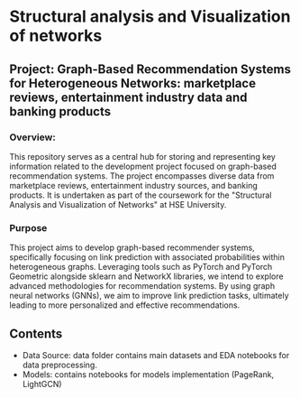 # Structural analysis and Visualization of networks

## Project: Graph-Based Recommendation Systems for Heterogeneous Networks: marketplace reviews, entertainment industry data and banking products

### Overview:
This repository serves as a central hub for storing and representing key information related to the development project focused on graph-based recommendation systems. The project encompasses diverse data from marketplace reviews, entertainment industry sources, and banking products. It is undertaken as part of the coursework for the "Structural Analysis and Visualization of Networks" at HSE University.

### Purpose 
This project aims to develop graph-based recommender systems, specifically focusing on link prediction with associated probabilities within heterogeneous graphs. Leveraging tools such as PyTorch and PyTorch Geometric alongside sklearn and NetworkX libraries, we intend to explore advanced methodologies for recommendation systems. By using graph neural networks (GNNs), we aim to improve link prediction tasks, ultimately leading to more personalized and effective recommendations.

## Contents 
- Data Source: data folder contains main datasets and EDA notebooks for data preprocessing.
- Models: contains notebooks for models implementation (PageRank, LightGCN) 






